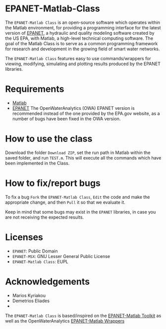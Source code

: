 EPANET-Matlab-Class
===================
The `EPANET-Matlab Class` is an open-source software which operates within the Matlab environment, for providing a programming interface for the latest version of [EPANET](https://github.com/OpenWaterAnalytics/epanet), a hydraulic and quality modeling software created by the US EPA, with Matlab, a  high-level technical computing software. The goal of the Matlab Class is to serve as a common programming framework for research and development in the growing field of smart water networks.

The `EPANET-Matlab Class` features easy to use commands/wrappers for viewing, modifying, simulating and plotting results produced by the EPANET libraries.  

# Requirements #
* [Matlab](http://www.mathworks.com/)
* [EPANET](https://github.com/OpenWaterAnalytics/epanet) The OpenWaterAnalytics (OWA) EPANET version is recommended instead of the one provided by the EPA.gov website, as a number of bugs have been fixed in the OWA version. 

# How to use the class #
Download the folder `Download ZIP`, set the run path in Matlab within the saved folder, and run `TEST.m`. This will execute all the commands which have been implemented in the Class.

# How to fix/report bugs #
To fix a bug `Fork` the `EPANET-Matlab Class`, `Edit` the code and make the appropriate change, and then `Pull` it so that we evaluate it. 

Keep in mind that some bugs may exist in the `EPANET` libraries, in case you are not receiving the expected results.

# Licenses #
* `EPANET`: Public Domain
* `EPANET-MSX`: GNU Lesser General Public License
* `EPANET-Matlab Class`: EUPL 

# Acknowledgements #
* Marios Kyriakou
* Demetrios Eliades
* 
The `EPANET-Matlab Class` is based/inspired on the [EPANET-Matlab Toolkit](http://www.mathworks.com/matlabcentral/fileexchange/25100-epanet-matlab-toolkit) as well as the OpenWaterAnalytics [EPANET-Matlab Wrappers](https://github.com/OpenWaterAnalytics/epanet-matlab)


